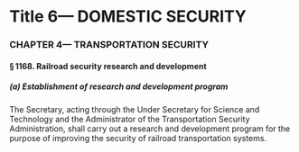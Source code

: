 
# Title 6— DOMESTIC SECURITY
### CHAPTER 4— TRANSPORTATION SECURITY
#### § 1168. Railroad security research and development
##### (a) Establishment of research and development program

The Secretary, acting through the Under Secretary for Science and Technology and the Administrator of the Transportation Security Administration, shall carry out a research and development program for the purpose of improving the security of railroad transportation systems.
